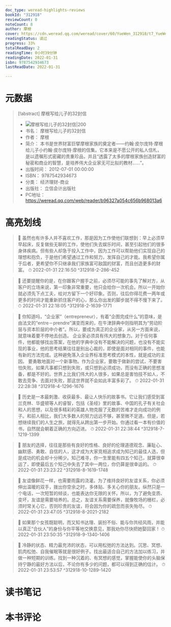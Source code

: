 ```yaml
---
doc_type: weread-highlights-reviews
bookId: "312918"
reviewCount: 0
noteCount: 8
author: 摩根
cover: https://cdn.weread.qq.com/weread/cover/60/YueWen_312918/t7_YueWen_312918.jpg
readingStatus: 读过
progress: 33%
totalReadDay: 2
readingTime: 0小时39分钟
readingDate: 2022-01-31
isbn: 9787542934673
lastReadDate: 2022-01-31

---
```

# 元数据
> [!abstract] 摩根写给儿子的32封信
> - ![ 摩根写给儿子的32封信|200](https://cdn.weread.qq.com/weread/cover/60/YueWen_312918/t7_YueWen_312918.jpg)
> - 书名： 摩根写给儿子的32封信
> - 作者： 摩根
> - 简介： 本书是世界财富巨擘摩根家族的奠定者——约翰·皮尔庞特·摩根给儿子小约翰·皮尔庞特·摩根的信集。它本来是不愿公开的私人信札，是以遗嘱形式密藏的贵重珍品，并且“透露了太多的摩根家族创造财富的秘密和商业的智慧，是培养伟大企业家无可比拟的教材……”。
> - 出版时间： 2012-07-01 00:00:00
> - ISBN： 9787542934673
> - 分类： 经济理财-商业
> - 出版社： 立信会计出版社
> - PC地址：https://weread.qq.com/web/reader/b96327a054c656b968013a6

# 高亮划线



> 📌 虽然也有许多人并不喜欢工作，那是因为工作使他们联想到：早上必须早早起床，反复做些无聊的工作，使他们失去娱乐时间，甚至引起他们的很多身体疾病。但有些人却急于投入工作中，因为工作可以帮助他们实现自己的理想和抱负，于是他们希望通过工作和努力，发挥自己的才能。我希望你属于后者，更希望你不只继承我们家族富可敌国的财富，而且创造更多的财富。 
> ⏱ 2022-01-31 22:16:50 ^312918-2-286-452

> 📌 还要提醒你的是，在你跟客户握手之前，必须尽可能的事先了解对方，从客户的立场来说，第一印象非常重要，他只会给你一次机会。所以一开始你就必须先下点工夫，给对方留下一个好印象。否则，往后你得花费一两年或更多的时间才能重新抓住客户的心，那么你出发的脚步就不得不慢下来了。 
> ⏱ 2022-01-31 22:18:05 ^312918-2-1639-1771



> 📌 你知道吗，“企业家”（entrepreneur），有着“企图完成什么”的意味，是由法文的“entre－prendre”演变而来的，在牛津辞典中则指明其为“劳动阶层与资本阶层的中介者”。所以，要成为真正的企业家，从另一方面来说，就意味着要不停地去创造。 
       企业家必须具有伟大的想象力。对于任何事件，他都能够找出答案，在他的字典中没有不能解决的问题，也没有不能实现的事业，他的思考结果往往是别出心裁的，即使是面对相同的事件，也能有新的方法完成。这种避免落入企业界标准思考模式的本性，就是成功的主因。 
       要勇敢地面对一个新事物。作为企业家，要敢于做新的尝试，不要害怕失败。如果凡事都只想到失败，或只想到必须成功，而没有正确的思想准备，都是不好的。世界上比我们伟大的人很多，如果总是害怕技不如人，不敢去竞争、去面对失败，那这世界就不会如此丰富多彩了。 
> ⏱ 2022-01-31 22:28:38 ^312918-4-1296-1676



> 📌 历史是一本最刺激、收获最多、最让人快乐的故事书。它让我们感受到富兰克林、华盛顿等人的睿智，包括《圣经》里的故事、中国的孔子有关社会和人的思想，以及很多精彩的英雄人物克服了无数的苦难才走向成功的例子。和前人相比，我们大多数人的努力远远不够，甚至微不足道。但是，若想继续我们的人生之旅，就得先从跨出第一步开始。你通过看一本有价值的书，自然就会朝着正确的方向迈进。 
> ⏱ 2022-01-31 22:38:44 ^312918-7-1219-1399



> 📌 朋友的选择，往往是那些有良好的性格、良好的伦理道德观念、廉耻心、幽默感、勇敢、自信的人，这才成为大家竞相追求成为知己的最佳人选，但是成功的机会却十分稀少。知己难寻，你一生里能有四五个知己，就算很幸运了，即使最后五个知己中失去了其中一两位，你仍算是很幸运的。 
> ⏱ 2022-01-31 23:23:22 ^312918-8-1619-1748

> 📌 友谊像鲜花一样，也需要雨露的浇灌。为了维持良好的友谊关系，你必须伸出温暖的双手，拨出你空余之时，多体贴、多关心你的朋友。纵然只是一个电话，一次短暂的倾谈，也能表达你无限的关怀。所以，为了避免变质、变坏，友谊是需要培养的。总之，友谊关系需要保养，就像牧场的栅栏，必须时常关心它，否则珍贵的友谊，将会因为你的疏忽而丧失殆尽。 
> ⏱ 2022-01-31 23:47:05 ^312918-8-2021-2182



> 📌 如果那个女孩既聪明，而又知书达理、装扮不俗、能与你共经风雨，并能以真正“合伙人”的身份与你平等地交换意见，那我劝你尽快把她娶回家！ 
> ⏱ 2022-01-31 23:50:35 ^312918-9-1340-1406



> 📌 冷静的状态、精力最充沛的状态，可以用松弛的方法达到。沉思、冥想、肌肉松弛、自我催眠等就是很好例子。找出最适合自己的方法加以练习，并做一种短期的训练。找到一种沉着的、有冥想的感觉，掌握能使你的头脑保持宁静的最好方法以后，不论你有多少的问题，都可以得到正确的估计。 
> ⏱ 2022-01-31 23:53:57 ^312918-10-1289-1420

# 读书笔记

# 本书评论

